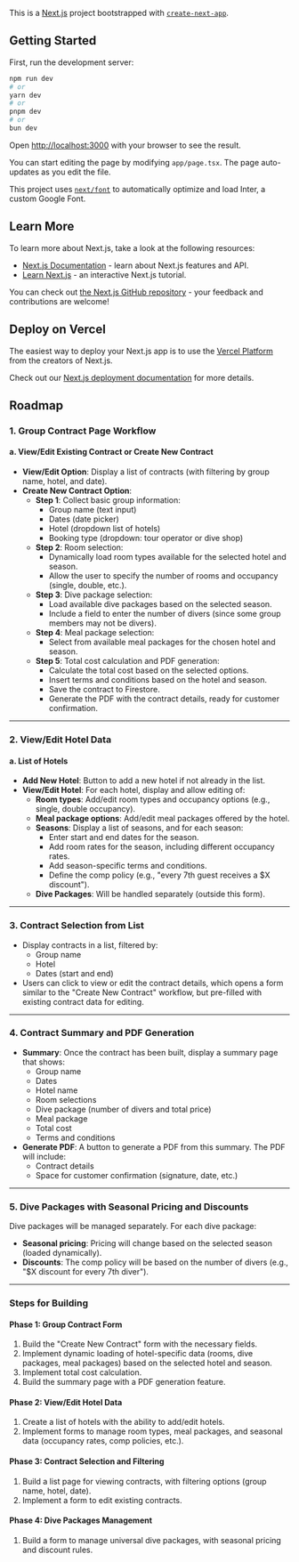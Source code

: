 This is a [Next.js](https://nextjs.org/) project bootstrapped with [`create-next-app`](https://github.com/vercel/next.js/tree/canary/packages/create-next-app).

## Getting Started

First, run the development server:

```bash
npm run dev
# or
yarn dev
# or
pnpm dev
# or
bun dev
```

Open [http://localhost:3000](http://localhost:3000) with your browser to see the result.

You can start editing the page by modifying `app/page.tsx`. The page auto-updates as you edit the file.

This project uses [`next/font`](https://nextjs.org/docs/basic-features/font-optimization) to automatically optimize and load Inter, a custom Google Font.

## Learn More

To learn more about Next.js, take a look at the following resources:

- [Next.js Documentation](https://nextjs.org/docs) - learn about Next.js features and API.
- [Learn Next.js](https://nextjs.org/learn) - an interactive Next.js tutorial.

You can check out [the Next.js GitHub repository](https://github.com/vercel/next.js/) - your feedback and contributions are welcome!

## Deploy on Vercel

The easiest way to deploy your Next.js app is to use the [Vercel Platform](https://vercel.com/new?utm_medium=default-template&filter=next.js&utm_source=create-next-app&utm_campaign=create-next-app-readme) from the creators of Next.js.

Check out our [Next.js deployment documentation](https://nextjs.org/docs/deployment) for more details.

## Roadmap

### 1. **Group Contract Page Workflow**

#### a. **View/Edit Existing Contract or Create New Contract**
- **View/Edit Option**: Display a list of contracts (with filtering by group name, hotel, and date).
- **Create New Contract Option**:
  - **Step 1**: Collect basic group information:
    - Group name (text input)
    - Dates (date picker)
    - Hotel (dropdown list of hotels)
    - Booking type (dropdown: tour operator or dive shop)
  - **Step 2**: Room selection:
    - Dynamically load room types available for the selected hotel and season.
    - Allow the user to specify the number of rooms and occupancy (single, double, etc.).
  - **Step 3**: Dive package selection:
    - Load available dive packages based on the selected season.
    - Include a field to enter the number of divers (since some group members may not be divers).
  - **Step 4**: Meal package selection:
    - Select from available meal packages for the chosen hotel and season.
  - **Step 5**: Total cost calculation and PDF generation:
    - Calculate the total cost based on the selected options.
    - Insert terms and conditions based on the hotel and season.
    - Save the contract to Firestore.
    - Generate the PDF with the contract details, ready for customer confirmation.

---

### 2. **View/Edit Hotel Data**

#### a. **List of Hotels**
- **Add New Hotel**: Button to add a new hotel if not already in the list.
- **View/Edit Hotel**: For each hotel, display and allow editing of:
  - **Room types**: Add/edit room types and occupancy options (e.g., single, double occupancy).
  - **Meal package options**: Add/edit meal packages offered by the hotel.
  - **Seasons**: Display a list of seasons, and for each season:
    - Enter start and end dates for the season.
    - Add room rates for the season, including different occupancy rates.
    - Add season-specific terms and conditions.
    - Define the comp policy (e.g., "every 7th guest receives a $X discount").
  - **Dive Packages**: Will be handled separately (outside this form).

---

### 3. **Contract Selection from List**

- Display contracts in a list, filtered by:
  - Group name
  - Hotel
  - Dates (start and end)
- Users can click to view or edit the contract details, which opens a form similar to the "Create New Contract" workflow, but pre-filled with existing contract data for editing.

---

### 4. **Contract Summary and PDF Generation**

- **Summary**: Once the contract has been built, display a summary page that shows:
  - Group name
  - Dates
  - Hotel name
  - Room selections
  - Dive package (number of divers and total price)
  - Meal package
  - Total cost
  - Terms and conditions
- **Generate PDF**: A button to generate a PDF from this summary. The PDF will include:
  - Contract details
  - Space for customer confirmation (signature, date, etc.)

---

### 5. **Dive Packages with Seasonal Pricing and Discounts**

Dive packages will be managed separately. For each dive package:
- **Seasonal pricing**: Pricing will change based on the selected season (loaded dynamically).
- **Discounts**: The comp policy will be based on the number of divers (e.g., "$X discount for every 7th diver").

---

### Steps for Building

#### **Phase 1: Group Contract Form**
1. Build the "Create New Contract" form with the necessary fields.
2. Implement dynamic loading of hotel-specific data (rooms, dive packages, meal packages) based on the selected hotel and season.
3. Implement total cost calculation.
4. Build the summary page with a PDF generation feature.

#### **Phase 2: View/Edit Hotel Data**
1. Create a list of hotels with the ability to add/edit hotels.
2. Implement forms to manage room types, meal packages, and seasonal data (occupancy rates, comp policies, etc.).

#### **Phase 3: Contract Selection and Filtering**
1. Build a list page for viewing contracts, with filtering options (group name, hotel, date).
2. Implement a form to edit existing contracts.

#### **Phase 4: Dive Packages Management**
1. Build a form to manage universal dive packages, with seasonal pricing and discount rules.
